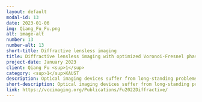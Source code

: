 ```yaml
---
layout: default
modal-id: 13
date: 2023-01-06
img: Qiang_Fu_Fu.png
alt: image-alt
number: 13
number-alt: 13
short-title: Diffractive lensless imaging
title: Diffractive lensless imaging with optimized Voronoi-Fresnel phase
project-date: January 2023
client: Qiang Fu <sup>1</sup>
category: <sup>1</sup>KAUST
description: Optical imaging devices suffer from long-standing problems of bulky volume and high cost. We demonstrate a diffractive lensless camera with spatially-coded Voronoi-Fresnel phase for high quality imaging applications. The resulting device offers miniaturized form factor, while preserving rich optical information for various portable configurations.
short-description: Optical imaging devices suffer from long-standing problems of bulky volume and high cost
link: https://vccimaging.org/Publications/Fu2022Diffractive/
---
```

